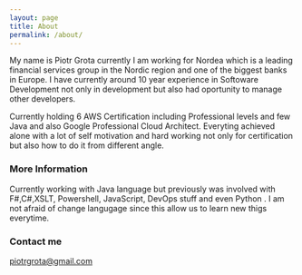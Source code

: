 ```yaml
---
layout: page
title: About
permalink: /about/
---
```


My name is Piotr Grota currently I am working for Nordea which is a leading financial services group in the Nordic region and one of the biggest banks in Europe.
I have currently around 10 year experience in Softoware Development not only in development but also had oportunity to manage other developers.


Currently holding 6 AWS Certification including Professional levels and few Java and also Google Professional Cloud Architect.
Everyting achieved alone with a lot of self motivation and hard working not only for certification but also how to do it from different angle.


### More Information

Currently working with Java language but previously was involved with F#,C#,XSLT, Powershell, JavaScript, DevOps stuff and even Python . I am not afraid of change langugage since this allow us to learn new thigs everytime.  



### Contact me

[piotrgrota@gmail.com](mailto:piotrgrota@gmail.com)